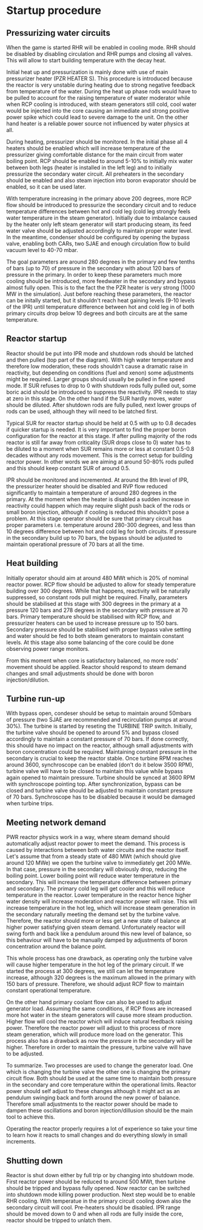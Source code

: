 # Startup procedure

## Pressurizing water circuits

When the game is started RHR will be enabled in cooling mode. RHR should be disabled by disabling circulation and RHR pumps and closing all valves. This will allow to start building temperature with the decay heat.

Initial heat up and pressurization is mainly done with use of main pressurizer heater (PZR HEATER S). This procedure is introduced because the reactor is very unstable during heating due to strong negative feedback from temperature of the water. During the heat up phase rods would have to be pulled to account for the raising temperature of water moderator while when RCP cooling is introduced, with steam generators still cold, cool water would be injected into the core causing an immediate and strong positive power spike which could lead to severe damage to the unit. On the other hand heater is a reliable power source not influenced by water physics at all.

During heating, pressurizer should be monitored. In the initial phase all 4 heaters should be enabled which will increase temperature of the pressurizer giving comfortable distance for the main circuit from water boiling point. RCP should be enabled to around 5-10% to initially mix water between both legs (heater is installed in the left leg) and to initially pressurize the secondary water circuit. All preheaters in the secondary should be enabled and also steam injection into boron evaporator should be enabled, so it can be used later.

With temperature increasing in the primary above 200 degrees, more RCP flow should be introduced to pressurize the secondary circuit and to reduce temperature differences between hot and cold leg (cold leg strongly feels water temperature in the steam generator). Initially due to imbalance caused by the heater only left steam generator will start producing steam, its feed water valve should be adjusted accordingly to maintain proper water level. In the meantime, condenser should be configured by opening the bypass valve, enabling both CARs, two SJAE and enough circulation flow to build vacuum level to 40-70 mbar.

The goal parameters are around 280 degrees in the primary and few tenths of bars (up to 70) of pressure in the secondary with about 120 bars of pressure in the primary. In order to keep these parameters much more cooling should be introduced, more feedwater in the secondary and bypass almost fully open. This is to the fact the the PZR heater is very strong (1000 MW in the simulation). Just before reaching these parameters, the reactor can be initally started, but it shouldn't reach heat gaining levels (9-10 levels of the IPR) until temperature difference between hot and cold leg in of both primary circuits drop below 10 degrees and both circuits are at the same temperature.

## Reactor startup

Reactor should be put into IPR mode and shutdown rods should be latched and then pulled (top part of the diagram). With high water temperature and therefore low moderation, these rods shouldn't cause a dramatic raise in reactivity, but depending on conditions (fuel and xenon) some adjustments might be required. Larger groups should usually be pulled in fine speed mode. If SUR refuses to drop to 0 with shutdown rods fully pulled out, some boric acid should be introduced to suppress the reactivity. IPR needs to stay at zero in this stage. On the other hand if the SUR hardly moves, water should be diluted. After shutdown rods are fully pulled, next lower groups of rods can be used, although they will need to be latched first.

Typical SUR for reactor startup should be held at 0.5 with up to 0.8 decades if quicker startup is needed. It is very important to find the proper boron configuration for the reactor at this stage. If after pulling majority of the rods reactor is still far away from criticality (SUR drops close to 0) water has to be diluted to a moment when SUR remains more or less at constant 0.5-0.8 decades without any rods movement. This is the correct setup for building reactor power. In other words we are aiming at around 50-80% rods pulled and this should keep constant SUR of around 0.5.

IPR should be monitored and incremented. At around the 8th level of IPR, the pressurizer heater should be disabled and RVP flow reduced significantly to maintain a temperature of around 280 degrees in the primary. At the moment when the heater is disabled a sudden increase in reactivity could happen which may require slight push back of the rods or small boron injection, although if cooling is reduced this shouldn't pose a problem. At this stage operator should be sure that primary circuit has proper parameters i.e. temperature around 280-300 degrees, and less than 10 degrees difference between hot and cold leg for both circuits. If pressure in the secondary build up to 70 bars, the bypass should be adjusted to maintain operational pressure of 70 bars at all the time.

## Heat building

Initially operator should aim at around 480 MWt which is 20% of nominal reactor power. RCP flow should be adjusted to allow for steady temperature building over 300 degrees. While that happens, reactivity will be naturally suppressed, so constant rods pull might be required. Finally, parameters should be stabilised at this stage with 300 degrees in the primary at a pressure 120 bars and 278 degrees in the secondary with pressure at 70 bars. Primary temperature should be stabilised with RCP flow, and pressurizer heaters can be used to increase pressure up to 150 bars. Secondary pressure should be stabilised with proper bypass valve setting and water should be fed to both steam generators to maintain constant levels. At this stage also some balancing of the core could be done observing power range monitors.

From this moment when core is satisfactory balanced, no more rods' movement should be applied. Reactor should respond to steam demand changes and small adjustments should be done with boron injection/dilution.

## Turbine run-up

With bypass open, condeser should be setup to maintain around 50mbars of pressure (two SJAE are recommended and recirculation pumps at around 30%). The turbine is started by reseting the TURBINE TRIP switch. Initially, the turbine valve should be opened to around 5% and bypass closed accordingly to maintain a constant pressure of 70 bars. If done correctly, this should have no impact on the reactor, although small adjustments with boron concentration could be required. Maintaining constant pressure in the secondary is crucial to keep the reactor stable. Once turbine RPM reaches around 3600, synchroscope can be enabled (don't do it below 3500 RPM), turbine valve will have to be closed to maintain this value while bypass again opened to maintain pressure. Turbine should be synced at 3600 RPM with synchroscope pointing top. After synchronization, bypass can be closed and turbine valve should be adjusted to maintain constant pressure of 70 bars. Synchroscope has to be disabled because it would be damaged when turbine trips.

## Meeting network demand

PWR reactor physics work in a way, where steam demand should automatically adjust reactor power to meet the demand. This process is caused by interactions between both water circuits and the reactor itself. Let's assume that from a steady state of 480 MWt (which should give around 120 MWe) we open the turbine valve to immediately get 200 MWe. In that case, pressure in the secondary will obviously drop, reducing the boiling point. Lower boiling point will reduce water temperature in the secondary. This will increase the temperature difference between primary and secondary. The primary cold leg will get cooler and this will reduce temperature in the reactor. Lower temperature in the reactor hence higher water density will increase moderation and reactor power will raise. This will increase temperature in the hot leg, which will increase steam generation in the secondary naturally meeting the demand set by the turbine valve. Therefore, the reactor should more or less get a new state of balance at higher power satisfying given steam demand. Unfortunately reactor will swing forth and back like a pendulum around this new level of balance, so this behaviour will have to be manually damped by adjustments of boron concentration around the balance point.

This whole process has one drawback, as operating only the turbine valve will cause higher temperature in the hot leg of the primary circuit. If we started the process at 300 degrees, we still can let the temperature increase, although 320 degrees is the maximum allowed in the primary with 150 bars of pressure. Therefore, we should adjust RCP flow to maintain constant operational temperature.

On the other hand primary coolant flow can also be used to adjust generator load. Assuming the same conditions, if RCP flows are increased more hot water in the steam generators will cause more steam production. Higher flow will cool the reactor which will induce natural feedback raising power. Therefore the reactor power will adjust to this process of more steam generation, which will produce more load on the generator. This process also has a drawback as now the pressure in the secondary will be higher. Therefore in order to maintain the pressure, turbine valve will have to be adjusted.

To summarize. Two processes are used to change the generator load. One which is changing the turbine valve the other one is changing the primary circuit flow. Both should be used at the same time to maintain both pressure in the secondary and core temperature within the operational limits. Reactor power should self adjust to these changes although it might act as an pendulum swinging back and forth around the new power of balance. Therefore small adjustments to the reactor power should be made to dampen these oscillations and boron injection/dillusion should be the main tool to achieve this.

Operating the reactor properly requires a lot of experience so take your time to learn how it reacts to small changes and do everything slowly in small increments.

## Shutting down

Reactor is shut down either by full trip or by changing into shutdown mode. First reactor power should be reduced to around 500 MWt, then turbine should be tripped and bypass fully opened. Now reactor can be switched into shutdown mode killing power production. Next step would be to enable RHR cooling. With temperatue in the primary circuit cooling down also the secondary circuit will cool. Pre-heaters should be disabled. IPR range should be moved down to 0 and when all rods are fully inside the core, reactor should be tripped to unlatch them.
